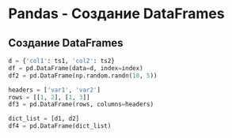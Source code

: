 # Pandas - Создание DataFrames

## Создание DataFrames

```python
d = {'col1': ts1, 'col2': ts2}
df = pd.DataFrame(data=d, index=index)
df2 = pd.DataFrame(np.random.randn(10, 5)) 

headers = ['var1', 'var2']
rows = [[1, 2], [1, 3]]
df3 = pd.DataFrame(rows, columns=headers)

dict_list = [d1, d2]
df4 = pd.DataFrame(dict_list)

```

